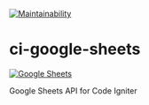 [![Maintainability](https://api.codeclimate.com/v1/badges/74094c1eb75848df7491/maintainability)](https://codeclimate.com/github/francis94c/ci-google-sheets/maintainability)

# ci-google-sheets

[![Google Sheets](https://res.cloudinary.com/francis94c/image/upload/c_scale,w_150/v1584798927/googlesheets.png)](https://sheets.google.com)

Google Sheets API for Code Igniter
